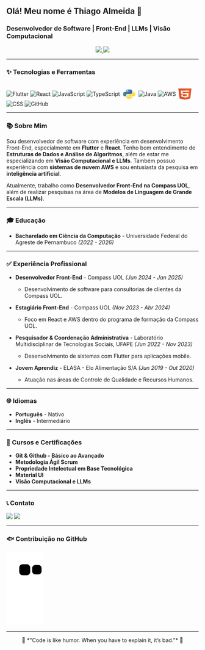 ## Olá! Meu nome é Thiago Almeida 👋

### Desenvolvedor de Software | Front-End | LLMs | Visão Computacional

<div align="center">
  <a href="https://github.com/Rievvy-Dev">
    <img height="180em" src="https://github-readme-stats.vercel.app/api?username=Rievvy-Dev&show_icons=true&theme=tokyonight&include_all_commits=true&count_private=true"/>
    <img height="180em" src="https://github-readme-stats.vercel.app/api/top-langs/?username=Rievvy-Dev&layout=compact&langs_count=7&theme=tokyonight"/>
  </a>
</div>

---

### ✨ Tecnologias e Ferramentas

<div style="display: inline_block"><br>
  <img align="center" alt="Flutter" height="30" width="40" src="https://cdn.jsdelivr.net/gh/devicons/devicon/icons/flutter/flutter-original.svg">
  <img align="center" alt="React" height="30" width="40" src="https://cdn.jsdelivr.net/gh/devicons/devicon/icons/react/react-original.svg">
  <img align="center" alt="JavaScript" height="30" width="40" src="https://cdn.jsdelivr.net/gh/devicons/devicon/icons/javascript/javascript-original.svg">
  <img align="center" alt="TypeScript" height="30" width="40" src="https://cdn.jsdelivr.net/gh/devicons/devicon/icons/typescript/typescript-original.svg">
  <img align="center" alt="Python" height="30" width="40" src="https://raw.githubusercontent.com/devicons/devicon/master/icons/python/python-original.svg">
  <img align="center" alt="Java" height="30" width="40" src="https://cdn.jsdelivr.net/gh/devicons/devicon/icons/java/java-original.svg">
  <img align="center" alt="AWS" height="30" width="40" src="https://cdn.jsdelivr.net/gh/devicons/devicon/icons/amazonwebservices/amazonwebservices-original.svg">
  <img align="center" alt="HTML" height="30" width="40" src="https://raw.githubusercontent.com/devicons/devicon/master/icons/html5/html5-original.svg">
  <img align="center" alt="CSS" height="30" width="40" src="https://cdn.jsdelivr.net/gh/devicons/devicon/icons/css3/css3-original.svg">
  <img align="center" alt="GitHub" height="30" width="40" src="https://cdn.jsdelivr.net/gh/devicons/devicon/icons/github/github-original.svg">
</div>

---

### 📚 Sobre Mim

Sou desenvolvedor de software com experiência em desenvolvimento Front-End, especialmente em **Flutter** e **React**. Tenho bom entendimento de **Estruturas de Dados e Análise de Algoritmos**, além de estar me especializando em **Visão Computacional e LLMs**. Também possuo experiência com **sistemas de nuvem AWS** e sou entusiasta da pesquisa em **inteligência artificial**.

Atualmente, trabalho como **Desenvolvedor Front-End na Compass UOL**, além de realizar pesquisas na área de **Modelos de Linguagem de Grande Escala (LLMs)**.

---

### 🎓 Educação

- **Bacharelado em Ciência da Computação** - Universidade Federal do Agreste de Pernambuco *(2022 - 2026)*

---

### ✅ Experiência Profissional

- **Desenvolvedor Front-End** - Compass UOL *(Jun 2024 - Jan 2025)*
  - Desenvolvimento de software para consultorias de clientes da Compass UOL.
  
- **Estagiário Front-End** - Compass UOL *(Nov 2023 - Abr 2024)*
  - Foco em React e AWS dentro do programa de formação da Compass UOL.

- **Pesquisador & Coordenação Administrativa** - Laboratório Multidisciplinar de Tecnologias Sociais, UFAPE *(Jun 2022 - Nov 2023)*
  - Desenvolvimento de sistemas com Flutter para aplicações mobile.

- **Jovem Aprendiz** - ELASA - Elo Alimentação S/A *(Jun 2019 - Out 2020)*
  - Atuação nas áreas de Controle de Qualidade e Recursos Humanos.

---

### 🌐 Idiomas

- **Português** - Nativo
- **Inglês** - Intermediário

---

### 📅 Cursos e Certificações

- **Git & Github - Básico ao Avançado**
- **Metodologia Ágil Scrum**
- **Propriedade Intelectual em Base Tecnológica**
- **Material UI**
- **Visão Computacional e LLMs**

---

### 📞 Contato

<div> 
  <a href="mailto:thiagoalmeidadepaiva@gmail.com"><img src="https://img.shields.io/badge/-Gmail-%23333?style=for-the-badge&logo=gmail&logoColor=white" target="_blank"></a>
  <a href="https://www.linkedin.com/in/thiago-almeida-16516a208" target="_blank"><img src="https://img.shields.io/badge/LinkedIn-0077B5?style=for-the-badge&logo=linkedin&logoColor=white" target="_blank"></a>
</div>

---

### 🐟 Contribuição no GitHub

![Snake animation](https://github.com/Rievvy-Dev/Rievvy-Dev/blob/output/github-contribution-grid-snake.svg)

---

<div align="center">
  🌟 *"Code is like humor. When you have to explain it, it’s bad."* 🌟
</div>

